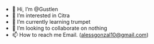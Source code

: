 - 👋 Hi, I’m @Gustlen
- 👀 I’m interested in Citra
- 🌱 I’m currently learning trumpet
- 💞️ I’m looking to collaborate on nothing
- 📫 How to reach me Email. (alessgonzal10@gmail.com)

<!---
Gustlen/Gustlen is a ✨ special ✨ repository because its `README.md` (this file) appears on your GitHub profile.
You can click the Preview link to take a look at your changes.
--->
